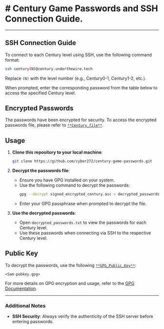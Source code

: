 # # Century Game Passwords and SSH Connection Guide.

---
## SSH Connection Guide

To connect to each Century level using SSH, use the following command format:
```bash
ssh century(N)@century.underthewire.tech
```
Replace `(N)` with the level number (e.g., Century0-1, Century1-2, etc.).

When prompted, enter the corresponding password from the table below to access the specified Century level.

## Encrypted Passwords

The passwords have been encrypted for security. To access the encrypted passwords file, please refer to [`**Century_file**`](signed_encrypted_century.asc).

## Usage

1. **Clone this repository to your local machine**:
   ```bash
   git clone https://github.com/cyber272/century-game-passwords.git
   ```

2. **Decrypt the passwords file**:
   - Ensure you have GPG installed on your system.
   - Use the following command to decrypt the passwords:
     ```bash
     gpg --decrypt signed_encrypted_century.asc > decrypted_passwords.txt
     ```
   - Enter your GPG passphrase when prompted to decrypt the file.

3. **Use the decrypted passwords**:
   - Open `decrypted_passwords.txt` to view the passwords for each Century level.
   - Use these passwords when connecting via SSH to the respective Century level.

## Public Key

To decrypt the passwords, use the following [`**GPG_Public_Key**`](Sam-pubkey.gpg):
```
<Sam-pubkey.gpg>
```

For more details on GPG encryption and usage, refer to the [GPG Documentation](https://www.gnupg.org/documentation/).

---

### Additional Notes
- **SSH Security**: Always verify the authenticity of the SSH server before entering passwords.
